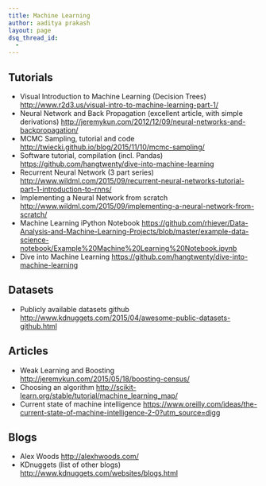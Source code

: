 ```yaml
---
title: Machine Learning
author: aaditya prakash
layout: page
dsq_thread_id:
  - 
---
```


## Tutorials 
 * Visual Introduction to Machine Learning (Decision Trees) <http://www.r2d3.us/visual-intro-to-machine-learning-part-1/>
 * Neural Network and Back Propagation (excellent article, with simple derivations) <http://jeremykun.com/2012/12/09/neural-networks-and-backpropagation/>
 * MCMC Sampling, tutorial and code <http://twiecki.github.io/blog/2015/11/10/mcmc-sampling/>
 * Software tutorial, compilation (incl. Pandas) <https://github.com/hangtwenty/dive-into-machine-learning>
 * Recurrent Neural Network (3 part series) <http://www.wildml.com/2015/09/recurrent-neural-networks-tutorial-part-1-introduction-to-rnns/>
 * Implementing a Neural Network from scratch <http://www.wildml.com/2015/09/implementing-a-neural-network-from-scratch/>
 * Machine Learning iPython Notebook <https://github.com/rhiever/Data-Analysis-and-Machine-Learning-Projects/blob/master/example-data-science-notebook/Example%20Machine%20Learning%20Notebook.ipynb>
 * Dive into Machine Learning <https://github.com/hangtwenty/dive-into-machine-learning>

## Datasets
 * Publicly available datasets github <http://www.kdnuggets.com/2015/04/awesome-public-datasets-github.html>

## Articles 
 * Weak Learning and Boosting <http://jeremykun.com/2015/05/18/boosting-census/>
 * Choosing an algorithm <http://scikit-learn.org/stable/tutorial/machine_learning_map/>
 * Current state of machine intelligence <https://www.oreilly.com/ideas/the-current-state-of-machine-intelligence-2-0?utm_source=digg>

## Blogs
 * Alex Woods <http://alexhwoods.com/>
 * KDnuggets (list of other blogs) <http://www.kdnuggets.com/websites/blogs.html>
